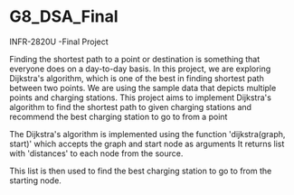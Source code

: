 # G8_DSA_Final
INFR-2820U -Final Project

Finding the shortest path to a point or destination is something that everyone does on a day-to-day basis. In this project, we are exploring Dijkstra's algorithm, which is one of the best in finding shortest path between two points. We are using the sample data that depicts multiple points and charging stations. This project aims to implement Dijkstra's algorithm to find the shortest path to given charging stations and recommend the best charging station to go to from a point

The Dijkstra's algorithm is implemented using the function  'dijkstra(graph, start)' which accepts the graph and start node as arguments
It returns list with 'distances' to each node from the source. 

This list is then used to find the best charging station to go to from the starting node. 
